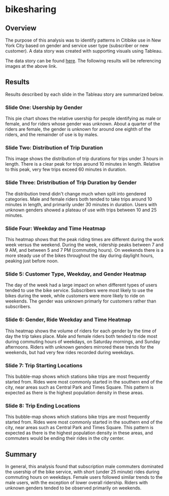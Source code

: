 # bikesharing
## Overview
The purpose of this analysis was to identify patterns in Citibike use in New York City based on gender and service user type (subscriber or new customer). A data story was created with supporting visuals using Tableau.

 The data story can be found [here](https://public.tableau.com/app/profile/carl.tusz/viz/NYCCitibikeAnalysis_16460155804540/CitibikeinNewYorkCity?publish=yes). The following results will be referencing images at the above link.

## Results

Results described by each slide in the Tableau story are summarized below.

### Slide One: Usership by Gender

This pie chart shows the relative usership for people identifying as male or female, and for riders whose gender was unknown. About a quarter of the riders are female, the gender is unknown for around one eighth of the riders, and the remainder of use is by males.

### Slide Two: Distribution of Trip Duration

This image shows the distribution of trip durations for trips under 3 hours in length. There is a clear peak for trips around 10 minutes in length. Relative to this peak, very few trips exceed 60 minutes in duration.

### Slide Three: Dristribution of Trip Duration by Gender

The distribution trend didn't change much when split into gendered categories. Male and female riders both tended to take trips around 10 minutes in length, and primarily under 30 minutes in duration. Users with unknown genders showed a plateau of use with trips between 10 and 25 minutes.

### Slide Four: Weekday and Time Heatmap

This heatmap shows that the peak riding times are different during the work week versus the weekend. During the week, ridership peaks between 7 and 9 AM, and between 5 and 7 PM (commuting hours). On weekends there is a more steady use of the bikes throughout the day during daylight hours, peaking just before noon.

### Slide 5: Customer Type, Weekday, and Gender Heatmap

The day of the week had a large impact on when different types of users tended to use the bike service. Subscribers were most likely to use the bikes during the week, while customers were more likely to ride on weekends. The gender was unknown primarly for customers rather than subscribers.

### Slide 6: Gender, Ride Weekday and Time Heatmap

This heatmap shows the volume of riders for each gender by the time of day the trip takes place. Male and female riders both tended to ride most during commuting hours of weekdays, on Saturday mornings, and Sunday afternoons. Riders with unknown genders mirrored these trends for the weekends, but had very few rides recorded during weekdays.

### Slide 7: Trip Starting Locations

This bubble-map shows which stations bike trips are most frequently started from. Rides were most commonly started in the southern end of the city, near areas such as Central Park and Times Square. This pattern is expected as there is the highest population density in these areas.

### Slide 8: Trip Ending Locations

This bubble-map shows which stations bike trips are most frequently started from. Rides were most commonly started in the southern end of the city, near areas such as Central Park and Times Square. This pattern is expected as there is the highest population density in these areas, and commuters would be ending their rides in the city center.

## Summary

In general, this analysis found that subscription male commuters dominated the usership of the bike service, with short (under 25 minute) rides during commuting hours on weekdays. Female users followed similar trends to the male users, with the exception of lower overall ridership. Riders with unknown genders tended to be observed primarily on weekends.